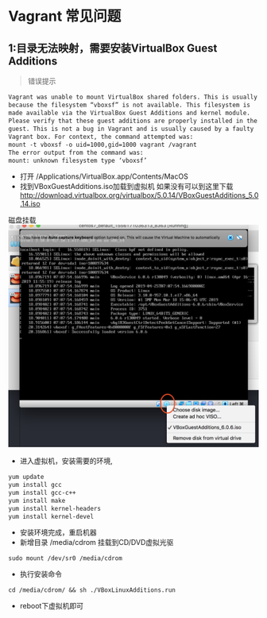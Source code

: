 # Vagrant 常见问题

## 1:目录无法映射，需要安装VirtualBox Guest Additions

>错误提示
```
Vagrant was unable to mount VirtualBox shared folders. This is usually
because the filesystem “vboxsf” is not available. This filesystem is
made available via the VirtualBox Guest Additions and kernel module.
Please verify that these guest additions are properly installed in the
guest. This is not a bug in Vagrant and is usually caused by a faulty
Vagrant box. For context, the command attempted was:
mount -t vboxsf -o uid=1000,gid=1000 vagrant /vagrant
The error output from the command was:
mount: unknown filesystem type ‘vboxsf’
```
* 打开 /Applications/VirtualBox.app/Contents/MacOS
* 找到VBoxGuestAdditions.iso加载到虚拟机
   如果没有可以到这里下载 http://download.virtualbox.org/virtualbox/5.0.14/VBoxGuestAdditions_5.0.14.iso

磁盘挂载
 ![](assets/markdown-img-paste-20190425150952787.png)

* 进入虚拟机，安装需要的环境,

```
yum update
yum install gcc
yum install gcc-c++
yum install make
yum install kernel-headers
yum install kernel-devel
```

* 安装环境完成，重启机器
* 新增目录 /media/cdrom 挂载到CD/DVD虚拟光驱

```
sudo mount /dev/sr0 /media/cdrom
```
* 执行安装命令

```
cd /media/cdrom/ && sh ./VBoxLinuxAdditions.run
```

* reboot下虚拟机即可
